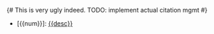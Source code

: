 {# This is very ugly indeed. TODO: implement actual citation mgmt #}
- \[{{num}}\]: [{{desc}}][{{num}}]

[{{num}}]: {{url}} "{{desc}}"
